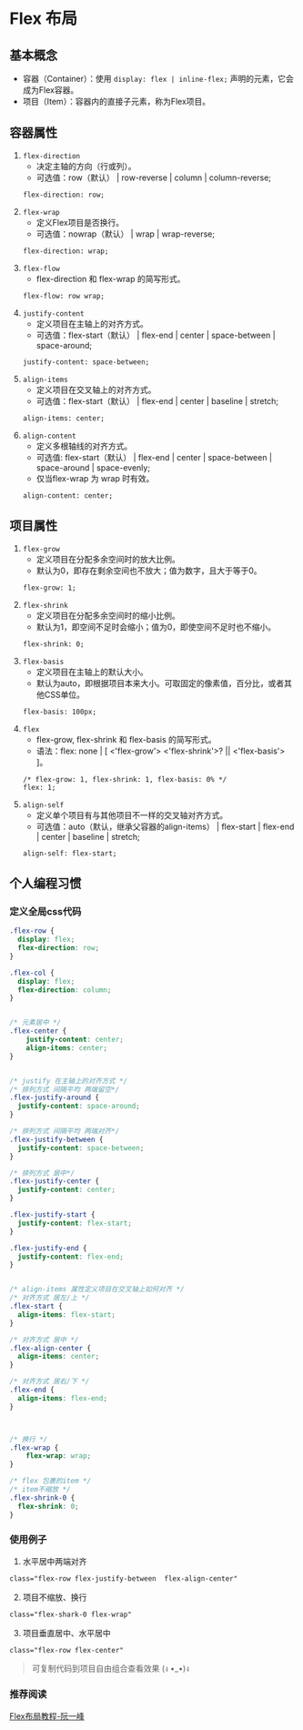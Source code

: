 # Flex 布局
## 基本概念
- 容器（Container）：使用 `display: flex | inline-flex;` 声明的元素，它会成为Flex容器。
- 项目（Item）：容器内的直接子元素，称为Flex项目。

## 容器属性
1. `flex-direction`
   - 决定主轴的方向（行或列）。
   - 可选值：row（默认） | row-reverse | column | column-reverse;
   ```
   flex-direction: row;
   ```
2. `flex-wrap`
   - 定义Flex项目是否换行。
   - 可选值：nowrap（默认） | wrap | wrap-reverse;
   ```
   flex-direction: wrap;
   ```
3. `flex-flow`
   - flex-direction 和 flex-wrap 的简写形式。
   ```
   flex-flow: row wrap;
   ```
4. `justify-content`
   - 定义项目在主轴上的对齐方式。
   - 可选值：flex-start（默认） | flex-end | center | space-between | space-around;
   ```
   justify-content: space-between;
   ```
5. `align-items`
   - 定义项目在交叉轴上的对齐方式。
   - 可选值：flex-start（默认） | flex-end | center | baseline | stretch;
   ```
   align-items: center;
   ```
6. `align-content`
   - 定义多根轴线的对齐方式。
   - 可选值: flex-start（默认） | flex-end | center | space-between | space-around | space-evenly;
   - 仅当flex-wrap 为 wrap 时有效。
   ```
   align-content: center;
   ```

## 项目属性
1. `flex-grow`
   - 定义项目在分配多余空间时的放大比例。
   - 默认为0，即存在剩余空间也不放大；值为数字，且大于等于0。
   ```
   flex-grow: 1;
   ```
2. `flex-shrink`
   - 定义项目在分配多余空间时的缩小比例。
   - 默认为1，即空间不足时会缩小；值为0，即使空间不足时也不缩小。
   ```
   flex-shrink: 0;
   ```
3. `flex-basis`
   - 定义项目在主轴上的默认大小。
   - 默认为auto，即根据项目本来大小。可取固定的像素值，百分比，或者其他CSS单位。
   ```
   flex-basis: 100px;
   ```
4. `flex`
   - flex-grow, flex-shrink 和 flex-basis 的简写形式。
   - 语法：flex: none | [ <'flex-grow'> <'flex-shrink'>? || <'flex-basis'> ]。
   ```
   /* flex-grow: 1, flex-shrink: 1, flex-basis: 0% */
   flex: 1;
   ```
5. `align-self`
   - 定义单个项目有与其他项目不一样的交叉轴对齐方式。
   - 可选值：auto（默认，继承父容器的align-items） | flex-start | flex-end | center | baseline | stretch;
   ```
   align-self: flex-start;
   ```
   
## 个人编程习惯

### 定义全局css代码
```css
.flex-row {
  display: flex;
  flex-direction: row;
}

.flex-col {
  display: flex;
  flex-direction: column;
}


/* 元素居中 */
.flex-center {
    justify-content: center;
    align-items: center;
}


/* justify 在主轴上的对齐方式 */
/* 排列方式 间隔平均 两端留空*/
.flex-justify-around {
  justify-content: space-around;
}

/* 排列方式 间隔平均 两端对齐*/
.flex-justify-between {
  justify-content: space-between;
}

/* 排列方式 居中*/
.flex-justify-center {
  justify-content: center;
}

.flex-justify-start {
  justify-content: flex-start;
}

.flex-justify-end {
  justify-content: flex-end;
}


/* align-items 属性定义项目在交叉轴上如何对齐 */
/* 对齐方式 居左/上 */
.flex-start {
  align-items: flex-start;
}

/* 对齐方式 居中 */
.flex-align-center {
  align-items: center;
}

/* 对齐方式 居右/下 */
.flex-end {
  align-items: flex-end;
}



/* 换行 */
.flex-wrap {
    flex-wrap: wrap;
}

/* flex 包裹的item */
/* item不缩放 */
.flex-shrink-0 {
  flex-shrink: 0;
}

```

### 使用例子
1. 水平居中两端对齐
```html
class="flex-row flex-justify-between  flex-align-center"
```
2. 项目不缩放、换行
```html
class="flex-shark-0 flex-wrap"
```
3. 项目垂直居中、水平居中
```html
class="flex-row flex-center"
```
> 可复制代码到项目自由组合查看效果 (ง •_•)ง

### 推荐阅读
[Flex布局教程-阮一峰](https://www.ruanyifeng.com/blog/2015/07/flex-grammar.html)